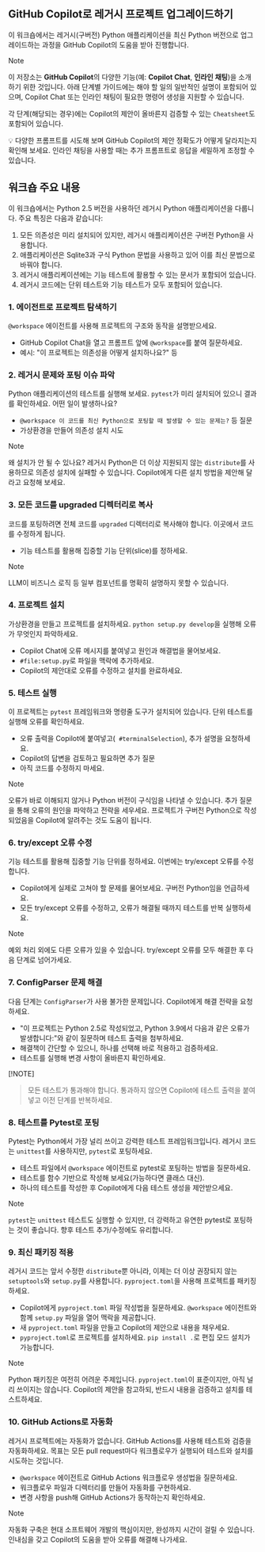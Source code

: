 ## GitHub Copilot로 레거시 프로젝트 업그레이드하기

이 워크숍에서는 레거시(구버전) Python 애플리케이션을 최신 Python 버전으로 업그레이드하는 과정을 GitHub Copilot의 도움을 받아 진행합니다.

> [!NOTE]
> 이 저장소는 **GitHub Copilot**의 다양한 기능(예: **Copilot Chat**, **인라인 채팅**)을 소개하기 위한 것입니다. 아래 단계별 가이드에는 해야 할 일의 일반적인 설명이 포함되어 있으며, Copilot Chat 또는 인라인 채팅이 필요한 명령어 생성을 지원할 수 있습니다.
>
> 각 단계(해당되는 경우)에는 Copilot의 제안이 올바른지 검증할 수 있는 `Cheatsheet`도 포함되어 있습니다.
>
> 💡 다양한 프롬프트를 시도해 보며 GitHub Copilot의 제안 정확도가 어떻게 달라지는지 확인해 보세요. 인라인 채팅을 사용할 때는 추가 프롬프트로 응답을 세밀하게 조정할 수 있습니다.

## 워크숍 주요 내용

이 워크숍에서는 Python 2.5 버전을 사용하던 레거시 Python 애플리케이션을 다룹니다. 주요 특징은 다음과 같습니다:

1. 모든 의존성은 미리 설치되어 있지만, 레거시 애플리케이션은 구버전 Python을 사용합니다.
1. 애플리케이션은 Sqlite3과 구식 Python 문법을 사용하고 있어 이를 최신 문법으로 바꿔야 합니다.
1. 레거시 애플리케이션에는 기능 테스트에 활용할 수 있는 문서가 포함되어 있습니다.
1. 레거시 코드에는 단위 테스트와 기능 테스트가 모두 포함되어 있습니다.


### 1. 에이전트로 프로젝트 탐색하기

`@workspace` 에이전트를 사용해 프로젝트의 구조와 동작을 설명받으세요.

- GitHub Copilot Chat을 열고 프롬프트 앞에 `@workspace`를 붙여 질문하세요.
- 예시: "이 프로젝트는 의존성을 어떻게 설치하나요?" 등

### 2. 레거시 문제와 포팅 이슈 파악

Python 애플리케이션의 테스트를 실행해 보세요. `pytest`가 미리 설치되어 있으니 결과를 확인하세요. 어떤 일이 발생하나요?

- `@workspace 이 코드를 최신 Python으로 포팅할 때 발생할 수 있는 문제는?` 등 질문
- 가상환경을 만들어 의존성 설치 시도

> [!NOTE]
> 왜 설치가 안 될 수 있나요? 레거시 Python은 더 이상 지원되지 않는 `distribute`를 사용하므로 의존성 설치에 실패할 수 있습니다.
> Copilot에게 다른 설치 방법을 제안해 달라고 요청해 보세요.


### 3. 모든 코드를 upgraded 디렉터리로 복사

코드를 포팅하려면 전체 코드를 `upgraded` 디렉터리로 복사해야 합니다. 이곳에서 코드를 수정하게 됩니다.

- 기능 테스트를 활용해 집중할 기능 단위(slice)를 정하세요.

> [!NOTE]
> LLM이 비즈니스 로직 등 일부 컴포넌트를 명확히 설명하지 못할 수 있습니다.


### 4. 프로젝트 설치

가상환경을 만들고 프로젝트를 설치하세요. `python setup.py develop`을 실행해 오류가 무엇인지 파악하세요.

- Copilot Chat에 오류 메시지를 붙여넣고 원인과 해결법을 물어보세요.
- `#file:setup.py`로 파일을 맥락에 추가하세요.
- Copilot의 제안대로 오류를 수정하고 설치를 완료하세요.


### 5. 테스트 실행

이 프로젝트는 `pytest` 프레임워크와 명령줄 도구가 설치되어 있습니다. 단위 테스트를 실행해 오류를 확인하세요.

- 오류 출력을 Copilot에 붙여넣고(` #terminalSelection`), 추가 설명을 요청하세요.
- Copilot의 답변을 검토하고 필요하면 추가 질문
- 아직 코드를 수정하지 마세요.

> [!NOTE]
> 오류가 바로 이해되지 않거나 Python 버전이 구식임을 나타낼 수 있습니다. 추가 질문을 통해 오류의 원인을 파악하고 전략을 세우세요. 프로젝트가 구버전 Python으로 작성되었음을 Copilot에 알려주는 것도 도움이 됩니다.


### 6. try/except 오류 수정

기능 테스트를 활용해 집중할 기능 단위를 정하세요. 이번에는 try/except 오류를 수정합니다.

- Copilot에게 실제로 고쳐야 할 문제를 물어보세요. 구버전 Python임을 언급하세요.
- 모든 try/except 오류를 수정하고, 오류가 해결될 때까지 테스트를 반복 실행하세요.

> [!NOTE]
> 예외 처리 외에도 다른 오류가 있을 수 있습니다. try/except 오류를 모두 해결한 후 다음 단계로 넘어가세요.


### 7. ConfigParser 문제 해결

다음 단계는 `ConfigParser`가 사용 불가한 문제입니다. Copilot에게 해결 전략을 요청하세요.

- "이 프로젝트는 Python 2.5로 작성되었고, Python 3.9에서 다음과 같은 오류가 발생합니다:"와 같이 질문하며 테스트 출력을 첨부하세요.
- 해결책이 간단할 수 있으니, 하나를 선택해 바로 적용하고 검증하세요.
- 테스트를 실행해 변경 사항이 올바른지 확인하세요.

[!NOTE]
> 모든 테스트가 통과해야 합니다. 통과하지 않으면 Copilot에 테스트 출력을 붙여넣고 이전 단계를 반복하세요.


### 8. 테스트를 Pytest로 포팅

Pytest는 Python에서 가장 널리 쓰이고 강력한 테스트 프레임워크입니다. 레거시 코드는 `unittest`를 사용하지만, `pytest`로 포팅하세요.

- 테스트 파일에서 `@workspace` 에이전트로 pytest로 포팅하는 방법을 질문하세요.
- 테스트를 함수 기반으로 작성해 보세요(가능하다면 클래스 대신).
- 하나의 테스트를 작성한 후 Copilot에게 다음 테스트 생성을 제안받으세요.

> [!NOTE]
> `pytest`는 `unittest` 테스트도 실행할 수 있지만, 더 강력하고 유연한 pytest로 포팅하는 것이 좋습니다. 향후 테스트 추가/수정에도 유리합니다.


### 9. 최신 패키징 적용

레거시 코드는 앞서 수정한 `distribute`뿐 아니라, 이제는 더 이상 권장되지 않는 `setuptools`와 `setup.py`를 사용합니다. `pyproject.toml`을 사용해 프로젝트를 패키징하세요.

- Copilot에게 `pyproject.toml` 파일 작성법을 질문하세요. `@workspace` 에이전트와 함께 `setup.py` 파일을 열어 맥락을 제공합니다.
- 새 `pyproject.toml` 파일을 만들고 Copilot의 제안으로 내용을 채우세요.
- `pyproject.toml`로 프로젝트를 설치하세요. `pip install .`로 편집 모드 설치가 가능합니다.

> [!NOTE]
> Python 패키징은 여전히 어려운 주제입니다. `pyproject.toml`이 표준이지만, 아직 널리 쓰이지는 않습니다. Copilot의 제안을 참고하되, 반드시 내용을 검증하고 설치를 테스트하세요.


### 10. GitHub Actions로 자동화

레거시 프로젝트에는 자동화가 없습니다. GitHub Actions를 사용해 테스트와 검증을 자동화하세요. 목표는 모든 pull request마다 워크플로우가 실행되어 테스트와 설치를 시도하는 것입니다.

- `@workspace` 에이전트로 GitHub Actions 워크플로우 생성법을 질문하세요.
- 워크플로우 파일과 디렉터리를 만들어 자동화를 구현하세요.
- 변경 사항을 push해 GitHub Actions가 동작하는지 확인하세요.

> [!NOTE]
> 자동화 구축은 현대 소프트웨어 개발의 핵심이지만, 완성까지 시간이 걸릴 수 있습니다. 인내심을 갖고 Copilot의 도움을 받아 오류를 해결해 나가세요.
